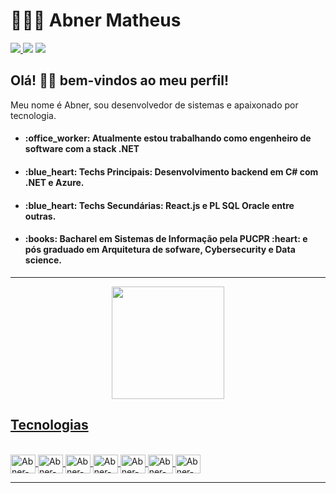 # 👨🏾‍💻 Abner Matheus

<!-- SOCIAL -->
<div>
    <a href="mailto:abnerm80@gmail.com" target="_blank"> <img src="https://img.shields.io/badge/Gmail-E4400F?style=for-the-badge&logo=gmail&logoColor=white" target="_blank"> </a>
    <a href="https://www.instagram.com/abner_math/" target="_blank"> <img src="https://img.shields.io/badge/Instagram-E4405F?style=for-the-badge&logo=instagram&logoColor=white" target="_blank"></a>
  <a href="https://www.linkedin.com/in/abner-matheus/" target="_blank"> <img src="https://img.shields.io/badge/LinkedIn-0077B5?style=for-the-badge&logo=linkedin&logoColor=white" target="_blank"></a>
  </div>
<!-- SOCIAL -->

## Olá! 👋🏾 bem-vindos ao meu perfil!

Meu nome é Abner, sou desenvolvedor de sistemas e apaixonado por tecnologia. 

- <h4>:office_worker: Atualmente estou trabalhando como engenheiro de software com a stack .NET</h4>
- <h4>:blue_heart: Techs Principais: Desenvolvimento backend em C# com .NET e Azure.</h4>
- <h4>:blue_heart: Techs Secundárias: React.js e PL SQL Oracle entre outras.</h4>
- <h4>:books: Bacharel em Sistemas de Informação pela PUCPR :heart: e pós graduado em Arquitetura de sofware, Cybersecurity e Data science.</h4>

---

  
<div align="center">
  <a href="https://github.com/abnermatheus">
  <img height="180em" src="https://github-readme-stats.vercel.app/api/top-langs/?username=abnermatheus&layout=compact&langs_count=7&theme=gotham"/>
</div>

## Tecnologias

<div>
 <div style="display: inline_block"><br>
  <img align="center" alt="Abner-Csharp" height="30" width="40" src="https://cdn.jsdelivr.net/gh/devicons/devicon/icons/csharp/csharp-original.svg">
  <img align="center" alt="Abner-Java" height="30" width="40" src="https://cdn.jsdelivr.net/gh/devicons/devicon/icons/java/java-original-wordmark.svg">
  <img align="center" alt="Abner-Azure" height="30" width="40" src="https://cdn.jsdelivr.net/gh/devicons/devicon/icons/azure/azure-original.svg">
  <img align="center" alt="Abner-JavaScript" height="30" width="40" src="https://cdn.jsdelivr.net/gh/devicons/devicon/icons/javascript/javascript-original.svg">
 
  <img align="center" alt="Abner-Vscode" height="30" width="40" src="https://cdn.jsdelivr.net/gh/devicons/devicon/icons/vscode/vscode-original.svg">
  <img align="center" alt="Abner-Visualstudio" height="30" width="40" src="https://cdn.jsdelivr.net/gh/devicons/devicon/icons/visualstudio/visualstudio-plain.svg">
  <img align="center" alt="Abner-Docker" height="30" width="40" src="https://cdn.jsdelivr.net/gh/devicons/devicon/icons/docker/docker-original-wordmark.svg">
</div>
<div/>
    
---
  


